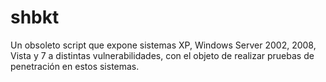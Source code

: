# shbkt
Un obsoleto script que expone sistemas XP, Windows Server 2002, 2008, Vista y 7 a distintas vulnerabilidades, con el objeto de realizar pruebas de penetración en estos sistemas.
